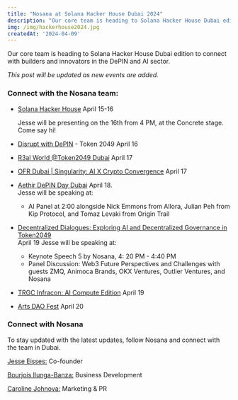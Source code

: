 ```yaml
---
title: "Nosana at Solana Hacker House Dubai 2024"
description: "Our core team is heading to Solana Hacker House Dubai edition to connect with builders and innovators in the DePIN and AI sector."
img: /img/hackerhouse2024.jpg
createdAt: '2024-04-09'
---
```

Our core team is heading to Solana Hacker House Dubai edition to connect with builders and innovators in the DePIN and AI sector.

*This post will be updated as new events are added.*

### Connect with the Nosana team:

* [Solana Hacker House](https://solana.com/events/dubai-hh-2024) April 15-16 

    Jesse will be presenting on the 16th from 4 PM, at the Concrete stage. Come say hi! 
* [Disrupt with DePIN](https://lu.ma/disrupt-depin-dubai) - Token 2049 April 16
* [R3al World @Token2049 Dubai](https://lu.ma/68zx260s) April 17
* [OFR Dubai | Singularity: AI X Crypto Convergence](https://lu.ma/ofr.dubai?utm_source=ep-ZadsfhFvm2) April 17
* [Aethir DePIN Day Dubai](https://lu.ma/AethirDepinDayDubai) April 18. <br>Jesse will be speaking at:
    * AI Panel at 2:00 alongside Nick Emmons from Allora, Julian Peh from Kip Protocol, and Tomaz Levaki from Origin Trail
* [Decentralized Dialogues: Exploring AI and Decentralized Governance in Token2049](https://lu.ma/decentralized-dialogues-token2049) <br>April 19 Jesse will be speaking at:
    * Keynote Speech 5 by Nosana, 4: 20 PM - 4:40 PM
    * Panel Discussion: Web3 Future Perspectives and Challenges with guests ZMQ, Animoca Brands, OKX Ventures, Outlier Ventures, and Nosana
* [TRGC Infracon: AI Compute Edition](https://lu.ma/TRGC-Infracon-AI) April 19
* [Arts DAO Fest](https://artsdaofest.com/) April 20

### Connect with Nosana
To stay updated with the latest updates, follow Nosana and connect with the team in Dubai. 

[Jesse Eisses:](https://www.linkedin.com/in/jesse-eisses-9760ab48/) Co-founder

[Bourjois Ilunga-Banza:](https://www.linkedin.com/in/bourjois-ilunga-banza/) Business Development

[Caroline Johnova:](https://www.linkedin.com/in/caroline-johnov%C3%A1/) Marketing & PR